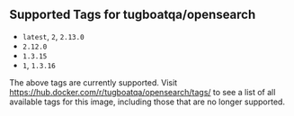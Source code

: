 ## Supported Tags for tugboatqa/opensearch

* `latest`, `2`, `2.13.0`
* `2.12.0`
* `1.3.15`
* `1`, `1.3.16`

The above tags are currently supported. Visit https://hub.docker.com/r/tugboatqa/opensearch/tags/ to see a list of all available tags for this image, including those that are no longer supported.
